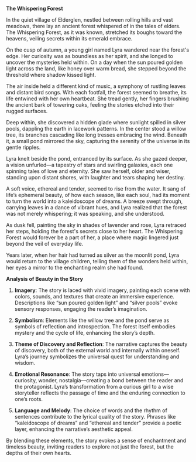 **The Whispering Forest**

In the quiet village of Elderglen, nestled between rolling hills and vast meadows, there lay an ancient forest whispered of in the tales of elders. The Whispering Forest, as it was known, stretched its boughs toward the heavens, veiling secrets within its emerald embrace.

On the cusp of autumn, a young girl named Lyra wandered near the forest's edge. Her curiosity was as boundless as her spirit, and she longed to uncover the mysteries held within. On a day when the sun poured golden light across the land, like honey over warm bread, she stepped beyond the threshold where shadow kissed light.

The air inside held a different kind of music, a symphony of rustling leaves and distant bird songs. With each footfall, the forest seemed to breathe, its life entwined with her own heartbeat. She tread gently, her fingers brushing the ancient bark of towering oaks, feeling the stories etched into their rugged surfaces.

Deep within, she discovered a hidden glade where sunlight spilled in silver pools, dappling the earth in lacework patterns. In the center stood a willow tree, its branches cascading like long tresses embracing the wind. Beneath it, a small pond mirrored the sky, capturing the serenity of the universe in its gentle ripples.

Lyra knelt beside the pond, entranced by its surface. As she gazed deeper, a vision unfurled—a tapestry of stars and swirling galaxies, each one spinning tales of love and eternity. She saw herself, older and wiser, standing upon distant shores, with laughter and tears shaping her destiny.

A soft voice, ethereal and tender, seemed to rise from the water. It sang of life’s ephemeral beauty, of how each season, like each soul, had its moment to turn the world into a kaleidoscope of dreams. A breeze swept through, carrying leaves in a dance of vibrant hues, and Lyra realized that the forest was not merely whispering; it was speaking, and she understood.

As dusk fell, painting the sky in shades of lavender and rose, Lyra retraced her steps, holding the forest's secrets close to her heart. The Whispering Forest would forever be a part of her, a place where magic lingered just beyond the veil of everyday life.

Years later, when her hair had turned as silver as the moonlit pond, Lyra would return to the village children, telling them of the wonders held within, her eyes a mirror to the enchanting realm she had found.

**Analysis of Beauty in the Story**

1. **Imagery**: The story is laced with vivid imagery, painting each scene with colors, sounds, and textures that create an immersive experience. Descriptions like “sun poured golden light” and “silver pools” evoke sensory responses, engaging the reader’s imagination.

2. **Symbolism**: Elements like the willow tree and the pond serve as symbols of reflection and introspection. The forest itself embodies mystery and the cycle of life, enhancing the story’s depth.

3. **Theme of Discovery and Reflection**: The narrative captures the beauty of discovery, both of the external world and internally within oneself. Lyra’s journey symbolizes the universal quest for understanding and wisdom.

4. **Emotional Resonance**: The story taps into universal emotions—curiosity, wonder, nostalgia—creating a bond between the reader and the protagonist. Lyra’s transformation from a curious girl to a wise storyteller reflects the passage of time and the enduring connection to one’s roots.

5. **Language and Melody**: The choice of words and the rhythm of sentences contribute to the lyrical quality of the story. Phrases like “kaleidoscope of dreams” and “ethereal and tender” provide a poetic layer, enhancing the narrative’s aesthetic appeal.

By blending these elements, the story evokes a sense of enchantment and timeless beauty, inviting readers to explore not just the forest, but the depths of their own hearts.